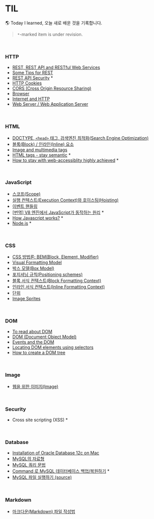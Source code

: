 # TIL

🌎 Today I learned, 오늘 새로 배운 것을 기록합니다.

> `*`-marked item is under revision.

<br>

### HTTP

- [REST, REST API and RESTful Web Services](https://github.com/estellechoi/TIL/blob/master/Http/rest.md)
- [Some Tips for REST](https://github.com/estellechoi/TIL/blob/master/Http/restTips.md)
- [REST API Security](https://github.com/estellechoi/TIL/blob/master/Http/restSecurity.md) \*
- [HTTP Cookies](https://github.com/estellechoi/TIL/blob/master/Http/cookie.md)
- [CORS (Cross Origin Resource Sharing)](https://github.com/estellechoi/TIL/blob/master/Http/cors.md)
- [Browser](https://github.com/estellechoi/TIL/blob/master/www/browser.md)
- [Internet and HTTP](https://github.com/estellechoi/TIL/blob/master/www/http.md)
- [Web Server / Web Application Server](https://github.com/estellechoi/TIL/blob/master/www/was.md)

<br>

### HTML

- [DOCTYPE, `<head>` 태그, 검색엔진 최적화(Search Engine Optimization)](https://github.com/estellechoi/TIL/blob/master/html/doctype.md)
- [블록(Block) / 인라인(Inline) 요소](https://github.com/estellechoi/TIL/blob/master/html/blockInline.md)
- [Image and multimedia tags](https://github.com/estellechoi/TIL/blob/master/html/multimedia.md)
- [HTML tags - stay semantic](https://github.com/estellechoi/TIL/blob/master/html/semantic.md) \*
- [How to stay with web-accessiblity highly achieved](https://github.com/estellechoi/TIL/blob/master/html/webaccess.md) \*

<br>

### JavaScript

- [스코프(Scope)](https://github.com/estellechoi/TIL/blob/master/javascript/scope.md)
- [실행 컨텍스트(Execution Context)와 호이스팅(Hoisting)](https://github.com/estellechoi/TIL/blob/master/javascript/executionContext.md)
- [이벤트 핸들링](https://github.com/estellechoi/TIL/blob/master/javascript/event.md)
- [[번역] V8 엔진에서 JavaScript가 동작하는 원리](https://github.com/estellechoi/TIL/blob/master/javascript/v8.md) \*
- [How Javascript works?](https://github.com/estellechoi/TIL/blob/master/javascript/howJavascriptWorks.md) \*
- [Node.js](https://github.com/estellechoi/TIL/blob/master/javascript/nodejs.md) \*

<br>

### CSS

- [CSS 방법론: BEM(Block, Element, Modifier)](https://github.com/estellechoi/TIL/blob/master/css/bem.md)
- [Visual Formatting Model](https://github.com/estellechoi/TIL/blob/master/css/vfm.md)
- [박스 모델(Box Model)](https://github.com/estellechoi/TIL/blob/master/css/box.md)
- [포지셔닝 규칙(Positioning schemes)](https://github.com/estellechoi/TIL/blob/master/css/positioning.md)
- [블록 서식 컨텍스트(Block Formatting Context)](https://github.com/estellechoi/TIL/blob/master/css/bfc.md)
- [인라인 서식 컨텍스트(Inline Formatting Context)](https://github.com/estellechoi/TIL/blob/master/css/ifc.md)
- [단위](https://github.com/estellechoi/TIL/blob/master/css/unit.md)
- [Image Sprites](https://github.com/estellechoi/TIL/blob/master/css/sprites.md)

<br>

### DOM

- [To read about DOM](https://github.com/estellechoi/TIL/blob/master/Dom/toRead.md)
- [DOM (Document Object Model)](https://github.com/estellechoi/TIL/blob/master/Dom/dom.md)
- [Events and the DOM](https://github.com/estellechoi/TIL/blob/master/Dom/domEvent.md)
- [Locating DOM elements using selectors](https://github.com/estellechoi/TIL/blob/master/Dom/domSelector.md)
- [How to create a DOM tree](https://github.com/estellechoi/TIL/blob/master/Dom/domcreation.md)

<br>

### Image

- [웹을 위한 이미지(Image)](https://github.com/estellechoi/TIL/blob/master/image/types.md)

<br>

### Security

- Cross site scripting (XSS) \*

<br>

### Database

- [Installation of Oracle Database 12c on Mac](https://github.com/estellechoi/TIL/blob/master/Database/oracle/installation.md)
- [MySQL의 자료형](https://github.com/estellechoi/TIL/blob/master/mySQL/dataType.md)
- [MySQL 쿼리 문법](https://github.com/estellechoi/TIL/blob/master/mySQL/query.md)
- [Command 로 MySQL 데이터베이스 백업/복원하기](https://github.com/estellechoi/TIL/blob/master/mySQL/mysqldump.md) \*
- [MySQL 파일 실행하기 (source)](https://github.com/estellechoi/TIL/blob/master/mySQL/source.md)

<br>

### Markdown

- [마크다운(Markdown) 파일 작성법](https://github.com/estellechoi/TIL/blob/master/markdown/grammar.md)
